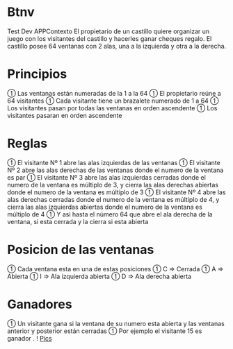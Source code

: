# Btnv
Test Dev
APPContexto 
El propietario de un castillo quiere organizar un juego con los visitantes del castillo y hacerles ganar cheques regalo. 
El castillo posee 64 ventanas con 2 alas, una a la izquierda y otra a la derecha.
# Principios
 Las ventanas están numeradas de la 1 a la 64 
 El propietario reúne a 64 visitantes 
 Cada visitante tiene un brazalete numerado de 1 a 64 
 Los visitantes pasan por todas las ventanas en orden ascendente 
 Los visitantes pasaran en orden ascendente 
# Reglas
 El visitante Nº 1 abre las alas izquierdas de las ventanas 
 El visitante Nº 2 abre las alas derechas de las ventanas donde el numero de la ventana es par 
 El visitante Nº 3 abre las alas izquierdas cerradas donde el numero de la ventana es múltiplo de 3, y cierra las alas derechas abiertas donde el numero de la ventana es múltiplo de 3 
 El visitante Nº 4 abre las alas derechas cerradas donde el numero de la ventana es múltiplo de 4, y cierra las alas izquierdas abiertas donde el numero de la ventana es múltiplo de 4 
 Y asi hasta el número 64 que abre el ala derecha de la ventana, si esta cerrada y la cierra si esta abierta 
# Posicion de las ventanas
 Cada ventana esta en una de estas posiciones 
 C => Cerrada 
 A => Abierta 
 I => Ala izquierda abierta 
 D => Ala derecha abierta 
# Ganadores
 Un visitante gana si la ventana de su numero esta abierta y las ventanas anterior y posterior están cerradas 
 Por ejemplo el visitante 15 es ganador .
! [Pics](https://raw.githubusercontent.com/androidtenerife/Btnv/master/Screenshot_20210609_001307_com.bitnovo.seleccion.herbert.btnv.jpg?token=AFQDLBYZTSC67BDHDBGTOJDAYABRK?raw=true)
